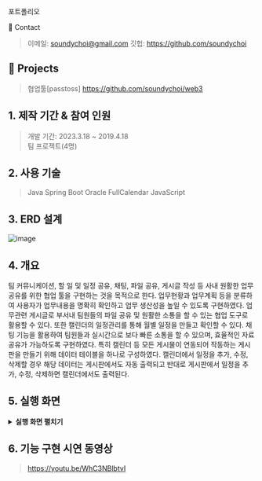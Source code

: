 포트폴리오

📌 Contact
>이메일: soundychoi@gmail.com
>깃헙: https://github.com/soundychoi


## :pushpin: Projects
> 협업툴[passtoss]
> https://github.com/soundychoi/web3

## 1. 제작 기간 & 참여 인원
> 개발 기간: 2023.3.18 ~ 2019.4.18  
> 팀 프로젝트(4명)

## 2. 사용 기술
>Java
>Spring Boot
>Oracle
>FullCalendar
>JavaScript

## 3. ERD 설계
![image](https://github.com/soundychoi/web3/assets/112635413/0d37ede1-62d3-48fc-a8e7-29ab53bfa49c)

## 4. 개요
팀 커뮤니케이션, 할 일 및 일정 공유, 채팅, 파일 공유, 게시글 작성 등 사내 원활한 업무 공유를 위한 협업 툴을 구현하는 것을 목적으로 한다.  업무현황과 업무계획 등을 분류하여 사용자가 업무내용을 명확히 확인하고 업무 생산성을 높일 수 있도록 구현하였다.
업무관련 게시글로 부서내 팀원들의 파일 공유 및 원활한 소통을 할 수 있는 협업 도구로 활용할 수 있다. 또한 캘린더의 일정관리를 통해 월별  일정을 만들고 확인할 수 있다. 채팅 기능을 활용하여 팀원들과 실시간으로 보다 빠른 소통을 할 수 있으며, 효율적인 자료 공유가 가능하도록  구현하였다.
특히 캘린더 등 모든 게시물이 연동되어 작동하는 게시판을 만들기 위해 데이터 테이블을 하나로 구성하였다. 캘린더에서 일정을 추가, 수정, 삭제할 경우 해당 데이터는 게시판에서도 자동 출력되고 반대로 게시판에서 일정을 추가, 수정, 삭제하면 캘린더에서도 출력된다.


## 5. 실행 화면
<details>
<summary><b>실행 화면 펼치기</b></summary>
  <div markdown="1">
  ### 5.1 메인화면
  ![image](https://github.com/soundychoi/web3/assets/112635413/7ef29a29-5d26-4404-a208-b6a567447a84)
  
  ### 5.2 일정 추가 화면
  ![image](https://github.com/soundychoi/web3/assets/112635413/010b3842-4571-4c8f-b213-d1a713b1c46e)

  ![image](https://github.com/soundychoi/web3/assets/112635413/e36a8773-c505-47a0-a442-c140b78ebafa)

  ### 5.3 일정 수정 화면
  ![image](https://github.com/soundychoi/web3/assets/112635413/21ac6cbe-8441-4a13-8bb7-757f6282603d)

  ### 5.4 일정 삭제 화면
  ![image](https://github.com/soundychoi/web3/assets/112635413/c340b176-22c5-4ab2-bdba-f629bf76c49d)
    <div>
    </details>
  


## 6. 기능 구현 시연 동영상
>https://youtu.be/WhC3NBlbtvI








